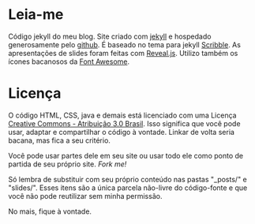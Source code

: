 # Leia-me

Código jekyll do meu blog. Site criado com <a href="http://jekyllrb.com/">jekyll</a> e hospedado generosamente pelo <a href="https://github.com">github</a>. É baseado no tema para jekyll <a href="http://github.com/muan/scribble">Scribble</a>. As apresentações de slides foram feitas com <a href="http://lab.hakim.se/reveal-js/#/">Reveal.js</a>. Utilizo também os ícones bacanosos da <a href="http://fontawesome.io/">Font Awesome</a>. </p>

# Licença
 
O código HTML, CSS, java e demais está licenciado com uma Licença <a rel="license" href="http://creativecommons.org/licenses/by/3.0/br/">Creative Commons - Atribuição 3.0 Brasil</a>. Isso significa que você pode usar, adaptar e compartilhar o código à vontade. Linkar de volta seria bacana, mas fica a seu critério.

Você pode usar partes dele em seu site ou usar todo ele como ponto de partida de seu próprio site. <i>Fork me!</i>

Só lembra de substituir com seu próprio conteúdo nas pastas "_posts/" e "slides/". Esses itens são a única parcela não-livre do código-fonte e que você não pode reutilizar sem minha permissão. 

No mais, fique à vontade.